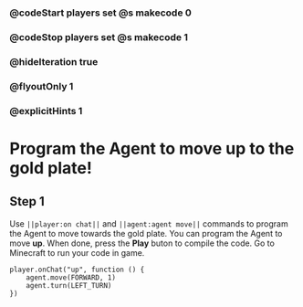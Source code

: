 ### @codeStart players set @s makecode 0
### @codeStop players set @s makecode 1

### @hideIteration true 
### @flyoutOnly 1
### @explicitHints 1


# Program the Agent to move up to the gold plate!

## Step 1
Use ``||player:on chat||`` and  ``||agent:agent move||`` commands to program the Agent to move towards the gold plate. You can program the Agent to move **up**. When done, press the **Play** buton to compile the code. Go to Minecraft to run your code in game.



```ghost
player.onChat("up", function () {
    agent.move(FORWARD, 1)
    agent.turn(LEFT_TURN)
})

```  